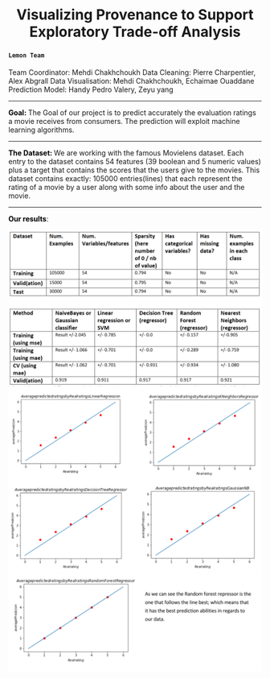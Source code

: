 
<h1 style="text-align: center;">Visualizing Provenance to Support Exploratory Trade-off Analysis</h1>
<h4><code>Lemon Team  </code></h4>
<p><strong style="color: #000;"></strong></p>

Team Coordinator: Mehdi Chakhchoukh
Data Cleaning: Pierre Charpentier, Alex Abgrall 
Data Visualisation: Mehdi Chakhchoukh, Echaimae Ouaddane
Prediction Model: Handy Pedro Valery, Zeyu yang
<hr>

<p>
  <strong style="color: #000;">Goal: </strong>
  The Goal of our project is to predict accurately the evaluation ratings a movie receives from consumers. The prediction will exploit machine learning algorithms.
</p>

<hr>

<p>
  <strong style="color: #000;">The Dataset: </strong> We are working with the famous Movielens dataset. Each entry to the dataset contains 54 features (39 boolean and 5 numeric values) plus a target that contains the scores that the users give to the movies.
  This dataset contains exactly: 105000 entries(lines) that each represent the rating of a movie by a user along with some info about the user and the movie.
</p>

<hr>

<p>
  <strong style="color: #000;">Our results</strong>: 
</p>

![ImageEx](imgs/1.PNG?raw=true "")
![ImageEx](imgs/2.PNG?raw=true "")
![ImageEx](imgs/3.PNG?raw=true "")
 